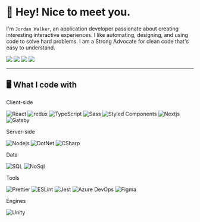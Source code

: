 # 🚀 Hey! Nice to meet you.

I'm `Jordan Walker`, an application developer passionate about creating interesting interactive experiences. I like automating, designing, and using code to solve hard problems. I am a Strong Advocate for clean code that's easy to understand.

<a href="https://www.linkedin.com/in/jordan-walker-85246458/"><img src="https://img.shields.io/badge/Connect-Linkedin-0a66c2.svg"></a>
<a href="https://jordanwalker.dev"><img src="https://img.shields.io/badge/Connect-Website-1f2933.svg"></a>
<a href="#"><img src="https://img.shields.io/badge/Clean%20Code-Evangelist-_.svg"></a>
<a href="#"><img src="https://img.shields.io/badge/TDD-Advocate-_.svg"></a>

---

## 🖥️ What I code with

Client-side

<img alt="React" src="https://img.shields.io/badge/-React-45b8d8?style=flat-square&logo=react&logoColor=white" /> <img alt="redux" src="https://img.shields.io/badge/-Redux-764ABC?style=flat-square&logo=redux&logoColor=white" /> <img alt="TypeScript" src="https://img.shields.io/badge/-TypeScript-007ACC?style=flat-square&logo=typescript&logoColor=white" /> <img alt="Sass" src="https://img.shields.io/badge/-Sass-CC6699?style=flat-square&logo=sass&logoColor=white" /> <img alt="Styled Components" src="https://img.shields.io/badge/-Styled_Components-db7092?style=flat-square&logo=styled-components&logoColor=white" /> <img alt="Nextjs" src="https://img.shields.io/badge/-Next_JS-black?style=flat-square&logo=Next.js&logoColor=white" /> <img alt="Gatsby" src="https://img.shields.io/badge/-Gatsby-663399?style=flat-square&logo=Gatsby&logoColor=white" />

Server-side

<img alt="Nodejs" src="https://img.shields.io/badge/-Nodejs-43853d?style=flat-square&logo=Node.js&logoColor=white" /> <img alt="DotNet" src="https://img.shields.io/badge/-.Net-512bd4?style=flat-square&logo=.NET&logoColor=white" /> <img alt="CSharp" src="https://img.shields.io/badge/-C_Sharp-239120?style=flat-square&logo=CSharp&logoColor=white" />

Data

<img alt="SQL" src="https://img.shields.io/badge/-SQL-4169e1?style=flat-square&logo=PostgreSQL&logoColor=white" /> <img alt="NoSql" src="https://img.shields.io/badge/-NoSql-47a248?style=flat-square&logo=MongoDB&logoColor=white" />

Tools

<img alt="Prettier" src="https://img.shields.io/badge/-Prettier-f7b93e?style=flat-square&logo=Prettier&logoColor=white" /> <img alt="ESLint" src="https://img.shields.io/badge/-ESLint-4b32c3?style=flat-square&logo=ESLint&logoColor=white" /> <img alt="Jest" src="https://img.shields.io/badge/-Jest-c21325?style=flat-square&logo=Jest&logoColor=white" /> <img alt="Azure DevOps" src="https://img.shields.io/badge/-Azure_DevOps-0078D7?style=flat-square&logo=AzureDevOps&logoColor=white" /> <img alt="Figma" src="https://img.shields.io/badge/-Figma-f24e1e?style=flat-square&logo=Figma&logoColor=white" />

Engines

<img alt="Unity" src="https://img.shields.io/badge/-Unity-ffffff?style=flat-square&logo=Unity&logoColor=gray" />
